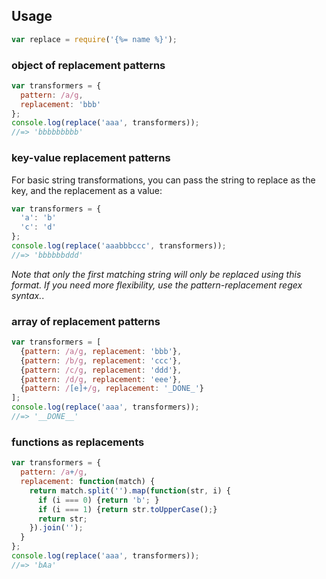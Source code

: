 ## Usage

```js
var replace = require('{%= name %}');
```

### object of replacement patterns

```js
var transformers = {
  pattern: /a/g,
  replacement: 'bbb'
};
console.log(replace('aaa', transformers));
//=> 'bbbbbbbbb'
```

### key-value replacement patterns

For basic string transformations, you can pass the string to replace as the key, and the replacement as a value:

```js
var transformers = {
  'a': 'b'
  'c': 'd'
};
console.log(replace('aaabbbccc', transformers));
//=> 'bbbbbbddd'
```

_Note that only the first matching string will only be replaced using this format. If you need more flexibility, use the pattern-replacement regex syntax._.

### array of replacement patterns

```js
var transformers = [
  {pattern: /a/g, replacement: 'bbb'},
  {pattern: /b/g, replacement: 'ccc'},
  {pattern: /c/g, replacement: 'ddd'},
  {pattern: /d/g, replacement: 'eee'},
  {pattern: /[e]+/g, replacement: '_DONE_'}
];
console.log(replace('aaa', transformers));
//=> '__DONE__'
```

### functions as replacements

```js
var transformers = {
  pattern: /a+/g,
  replacement: function(match) {
    return match.split('').map(function(str, i) {
      if (i === 0) {return 'b'; }
      if (i === 1) {return str.toUpperCase();}
      return str;
    }).join('');
  }
};
console.log(replace('aaa', transformers));
//=> 'bAa'
```
